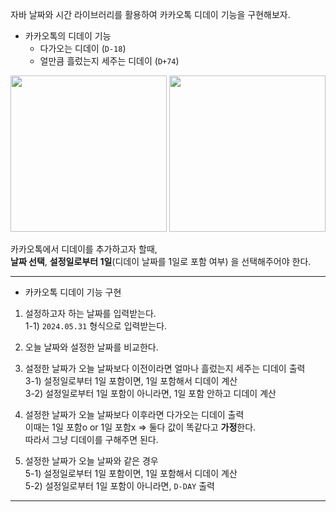 자바 날짜와 시간 라이브러리를 활용하여 카카오톡 디데이 기능을 구현해보자.

- 카카오톡의 디데이 기능  
  - 다가오는 디데이 (`D-18`)
  - 얼만큼 흘렀는지 세주는 디데이 (`D+74`)

<img src="https://github.com/sihyun10/java-training/assets/92582664/a1d4a31c-e43b-4bb8-a16d-ca35a7bc99ab" with="160" height="250"/>

<img src="https://github.com/sihyun10/java-training/assets/92582664/022e9451-6243-4d2f-954a-61c5fae92f90" with="160" height="250"/>   

카카오톡에서 디데이를 추가하고자 할때,   
**날짜 선택**, **설정일로부터 1일**(디데이 날짜를 1일로 포함 여부) 을 선택해주어야 한다.   

---------------------------------

- 카카오톡 디데이 기능 구현  
1) 설정하고자 하는 날짜를 입력받는다.  
  1-1) `2024.05.31` 형식으로 입력받는다.

2) 오늘 날짜와 설정한 날짜를 비교한다.  

3) 설정한 날짜가 오늘 날짜보다 이전이라면 얼마나 흘렀는지 세주는 디데이 출력  
  3-1) 설정일로부터 1일 포함이면, 1일 포함해서 디데이 계산  
  3-2) 설정일로부터 1일 포함이 아니라면, 1일 포함 안하고 디데이 계산  
4) 설정한 날짜가 오늘 날짜보다 이후라면 다가오는 디데이 출력  
 이때는 1일 포함o or 1일 포함x => 둘다 값이 똑같다고 **가정**한다.  
 따라서 그냥 디데이를 구해주면 된다.
5) 설정한 날짜가 오늘 날짜와 같은 경우  
  5-1) 설정일로부터 1일 포함이면, 1일 포함해서 디데이 계산  
  5-2) 설정일로부터 1일 포함이 아니라면, `D-DAY` 출력

----------------------------------